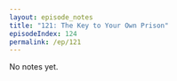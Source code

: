 ```yaml
---
layout: episode_notes
title: "121: The Key to Your Own Prison"
episodeIndex: 124
permalink: /ep/121
---
```

No notes yet.
